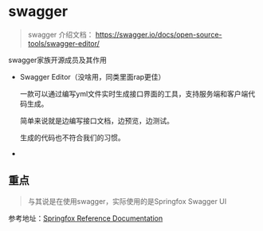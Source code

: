# swagger 

> swagger 介绍文档： https://swagger.io/docs/open-source-tools/swagger-editor/

swagger家族开源成员及其作用

* Swagger Editor（没啥用，同类里面rap更佳）

  一款可以通过编写yml文件实时生成接口界面的工具，支持服务端和客户端代码生成。

  简单来说就是边编写接口文档，边预览，边测试。

  生成的代码也不符合我们的习惯。

* 





## 重点

> 与其说是在使用swagger，实际使用的是Springfox Swagger UI

参考地址：[Springfox Reference Documentation](http://springfox.github.io/springfox/docs/current/#springfox-swagger-ui)

